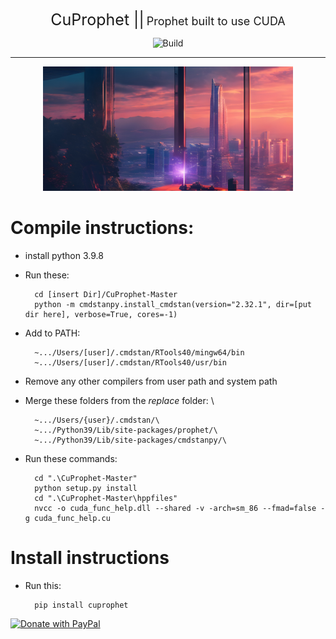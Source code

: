<center><span style="font-size:25px"> CuProphet ||</span> <span style="font-size:18px">Prophet built to use CUDA</span>

![Build](https://github.com/facebook/prophet/workflows/Build/badge.svg)

_____
</center>
<center><img src="file.jpg" alt="prophet" width="400"></center>



# Compile instructions:

* install python 3.9.8
* Run these:

    
        cd [insert Dir]/CuProphet-Master
        python -m cmdstanpy.install_cmdstan(version="2.32.1", dir=[put dir here], verbose=True, cores=-1)
* Add to PATH:
    
        ~.../Users/[user]/.cmdstan/RTools40/mingw64/bin
        ~.../Users/[user]/.cmdstan/RTools40/usr/bin
* Remove any other compilers from user path and system path
* Merge these folders from the *replace* folder: \

        ~.../Users/{user}/.cmdstan/\
        ~.../Python39/Lib/site-packages/prophet/\
        ~.../Python39/Lib/site-packages/cmdstanpy/\
* Run these commands:

        cd ".\CuProphet-Master"
        python setup.py install
        cd ".\CuProphet-Master\hppfiles"
        nvcc -o cuda_func_help.dll --shared -v -arch=sm_86 --fmad=false -g cuda_func_help.cu
# Install instructions
* Run this:


        pip install cuprophet

[![Donate with PayPal](https://raw.githubusercontent.com/stefan-niedermann/paypal-donate-button/master/paypal-donate-button.png)](https://www.paypal.com/donate?hosted_button_id=9ELH753DDE98Y)
        
